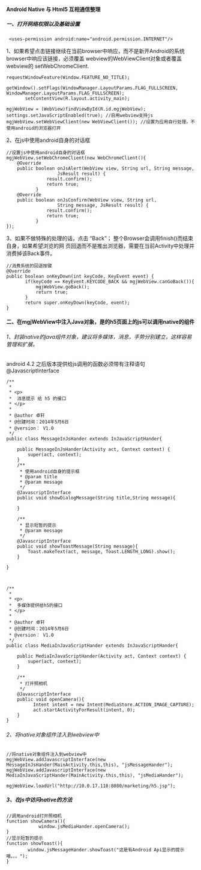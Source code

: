 #### Android Native 与 Html5 互相通信整理

##### 一、打开网络权限以及基础设置
 
 ```
  <uses-permission android:name="android.permission.INTERNET"/>
 ```
 
 1、如果希望点击链接继续在当前browser中响应，而不是新开Android的系统browser中响应该链接，必须覆盖 webview的WebViewClient对象或者覆盖webview的 setWebChromeClient.
 
 ```
 requestWindowFeature(Window.FEATURE_NO_TITLE);
		getWindow().setFlags(WindowManager.LayoutParams.FLAG_FULLSCREEN, WindowManager.LayoutParams.FLAG_FULLSCREEN);
		setContentView(R.layout.activity_main);
		
mgjWebView = (WebView)findViewById(R.id.mgjWebView);
settings.setJavaScriptEnabled(true); //启用webview支持js
mgjWebView.setWebViewClient(new WebViewClient()); //设置为应用自行处理，不使用android的浏览器打开

 ```
 2、在js中使用android自身的对话框
 
 ```
 //设置js中使用android自身的对话框
 mgjWebView.setWebChromeClient(new WebChromeClient(){
	 @Override
     public boolean onJsAlert(WebView view, String url, String message,
					JsResult result) {
				result.confirm();
				return true;
			}
	 @Override
	 public boolean onJsConfirm(WebView view, String url,
					String message, JsResult result) {
				result.confirm();
				return true;
			}
 });
 ```
 3、如果不做特殊的处理的话，点击 “Back”； 整个Browser会调用finish()而结束自身，如果希望浏览的网 页回退而不是推出浏览器，需要在当前Activity中处理并消费掉该Back事件。
 
 ```
 //消费系统的回退按键
 @Override
 public boolean onKeyDown(int keyCode, KeyEvent event) {
		if(keyCode == KeyEvent.KEYCODE_BACK && mgjWebView.canGoBack()){
			mgjWebView.goBack();
			return true;
		}
		return super.onKeyDown(keyCode, event);
 }
 ```
 
#### 二、在mgjWebView中注入Java对象，是的h5页面上的js可以调用native的组件
###### 1、封装native的java组件对象，建议将多媒体，消息，手势分别建立，这样容易管理和扩展。
android 4.2 之后版本提供给js调用的函数必须带有注释语句@JavascriptInterface 

```
/**
 * 
 * <p>
 *  消息提示 给 h5 的接口
 * </p>
 * 
 * @author 卓轩
 * @创建时间：2014年5月6日
 * @version： V1.0
 */
public class MessageInJsHander extends InJavaScriptHander{

	public MessageInJsHander(Activity act, Context context) {
		super(act, context);
	}
	/**
	 * 使用android自身的提示框
	 * @param title
	 * @param message
	 */
	@JavascriptInterface
	public void showDialogMessage(String title,String message){
		
	}
	
	/**
	 * 显示短暂的提示
	 * @param message
	 */
	@JavascriptInterface
	public void showToastMessage(String message){
		Toast.makeText(act, message, Toast.LENGTH_LONG).show();
	}

}



/**
 * 
 * <p>
 *  多媒体提供给h5的接口
 * </p>
 * 
 * @author 卓轩
 * @创建时间：2014年5月6日
 * @version： V1.0
 */
public class MediaInJavaScriptHander extends InJavaScriptHander{
	
	public MediaInJavaScriptHander(Activity act, Context context) {
		super(act, context);
	}

	/**
	 * 打开照相机
	 */
	@JavascriptInterface
	public void openCamera(){
		  Intent intent = new Intent(MediaStore.ACTION_IMAGE_CAPTURE); 
		  act.startActivityForResult(intent, 0); 
	}
}

```
###### 2、将native对象组件注入到webview中

```
//将native对象组件注入到webview中
mgjWebView.addJavascriptInterface(new MessageInJsHander(MainActivity.this,this), "jsMessageHander");
mgjWebView.addJavascriptInterface(new MediaInJavaScriptHander(MainActivity.this,this), "jsMediaHander");
		
mgjWebView.loadUrl("http://10.0.17.118:8080/marketing/h5.jsp");
```

##### 3、在js中访问native的方法
```
//调用android打开照相机
function showCamera(){
			window.jsMediaHander.openCamera();
}
//显示短暂的提示
function showToast(){		
		window.jsMessageHander.showToast("这是有Android Api显示的提示哦。。。");
}
```

 